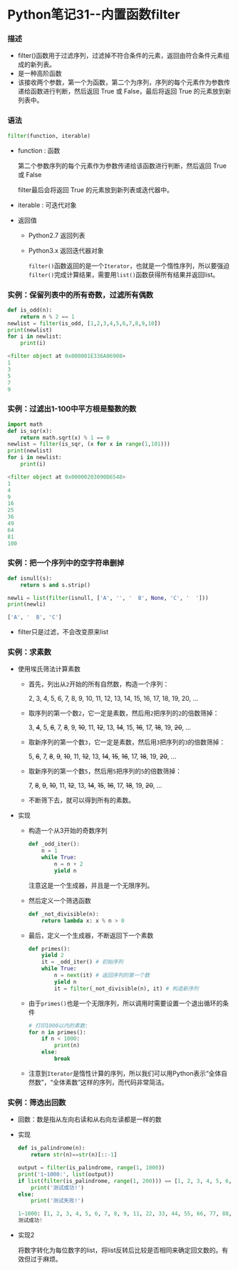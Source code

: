 # Python笔记31--内置函数filter

### 描述

+ filter()函数用于过滤序列，过滤掉不符合条件的元素，返回由符合条件元素组成的新列表。
+ 是一种高阶函数
+ 该接收两个参数，第一个为函数，第二个为序列，序列的每个元素作为参数传递给函数进行判断，然后返回 True 或 False，最后将返回 True 的元素放到新列表中。

### 语法

```python
filter(function, iterable)
```

+ function : 函数

  第二个参数序列的每个元素作为参数传递给该函数进行判断，然后返回 True 或 False

  filter最后会将返回 True 的元素放到新列表或迭代器中。

+ iterable : 可迭代对象

+ 返回值

  + Python2.7 返回列表

  + Python3.x 返回迭代器对象

    `filter()`函数返回的是一个`Iterator`，也就是一个惰性序列，所以要强迫`filter()`完成计算结果，需要用`list()`函数获得所有结果并返回list。

### 实例：保留列表中的所有奇数，过滤所有偶数

```python
def is_odd(n):
    return n % 2 == 1
newlist = filter(is_odd, [1,2,3,4,5,6,7,8,9,10])
print(newlist)
for i in newlist:
    print(i)
```

```python
<filter object at 0x000001E336A06908>
1
3
5
7
9
```

### 实例：过滤出1-100中平方根是整数的数

```python
import math
def is_sqr(x):
    return math.sqrt(x) % 1 == 0
newlist = filter(is_sqr, (x for x in range(1,101)))
print(newlist)
for i in newlist:
    print(i)
```

```python
<filter object at 0x00000203090D6548>
1
4
9
16
25
36
49
64
81
100
```

### 实例：把一个序列中的空字符串删掉

```python
def isnull(s):
    return s and s.strip()

newli = list(filter(isnull, ['A', '', '  B', None, 'C', '  ']))
print(newli)
```

```python
['A', '  B', 'C']
```

+ filter只是过滤，不会改变原来list

### 实例：求素数

+ 使用埃氏筛法计算素数

  + 首先，列出从`2`开始的所有自然数，构造一个序列：

    2, 3, 4, 5, 6, 7, 8, 9, 10, 11, 12, 13, 14, 15, 16, 17, 18, 19, 20, ...

  + 取序列的第一个数`2`，它一定是素数，然后用`2`把序列的`2`的倍数筛掉：

    3, ~~4~~, 5, ~~6~~, 7, ~~8~~, 9, ~~10~~, 11, ~~12~~, 13, ~~14~~, 15, ~~16~~, 17, ~~18~~, 19, ~~20~~, ...

  + 取新序列的第一个数`3`，它一定是素数，然后用`3`把序列的`3`的倍数筛掉：

    5, ~~6~~, 7, ~~8~~, ~~9~~, ~~10~~, 11, ~~12~~, 13, ~~14~~, ~~15~~, ~~16~~, 17, ~~18~~, 19, ~~20~~, ...

  + 取新序列的第一个数`5`，然后用`5`把序列的`5`的倍数筛掉：

    7, ~~8~~, ~~9~~, ~~10~~, 11, ~~12~~, 13, ~~14~~, ~~15~~, ~~16~~, 17, ~~18~~, 19, ~~20~~, ...

  + 不断筛下去，就可以得到所有的素数。

+ 实现

  + 构造一个从3开始的奇数序列

    ```python
    def _odd_iter():
        n = 1
        while True:
            n = n + 2
            yield n
    ```

    注意这是一个生成器，并且是一个无限序列。

  + 然后定义一个筛选函数

    ```python
    def _not_divisible(n):
        return lambda x: x % n > 0
    ```

  + 最后，定义一个生成器，不断返回下一个素数

    ```python
    def primes():
        yield 2
        it = _odd_iter() # 初始序列
        while True:
            n = next(it) # 返回序列的第一个数
            yield n
            it = filter(_not_divisible(n), it) # 构造新序列
    ```

  + 由于`primes()`也是一个无限序列，所以调用时需要设置一个退出循环的条件

    ```python
    # 打印1000以内的素数:
    for n in primes():
        if n < 1000:
            print(n)
        else:
            break
    ```

  + 注意到`Iterator`是惰性计算的序列，所以我们可以用Python表示“全体自然数”，“全体素数”这样的序列，而代码非常简洁。

### 实例：筛选出回数

+ 回数：数是指从左向右读和从右向左读都是一样的数

+ 实现

  ```python
  def is_palindrome(n):
      return str(n)==str(n)[::-1]
  
  output = filter(is_palindrome, range(1, 1000))
  print('1~1000:', list(output))
  if list(filter(is_palindrome, range(1, 200))) == [1, 2, 3, 4, 5, 6, 7, 8, 9, 11, 22, 33, 44, 55, 66, 77, 88, 99, 101, 111, 121, 131, 141, 151, 161, 171, 181, 191]:
      print('测试成功!')
  else:
      print('测试失败!')
  ```

  ```python
  1~1000: [1, 2, 3, 4, 5, 6, 7, 8, 9, 11, 22, 33, 44, 55, 66, 77, 88, 99, 101, 111, 121, 131, 141, 151, 161, 171, 181, 191, 202, 212, 222, 232, 242, 252, 262, 272, 282, 292, 303, 313, 323, 333, 343, 353, 363, 373, 383, 393, 404, 414, 424, 434, 444, 454, 464, 474, 484, 494, 505, 515, 525, 535, 545, 555, 565, 575, 585, 595, 606, 616, 626, 636, 646, 656, 666, 676, 686, 696, 707, 717, 727, 737, 747, 757, 767, 777, 787, 797, 808, 818, 828, 838, 848, 858, 868, 878, 888, 898, 909, 919, 929, 939, 949, 959, 969, 979, 989, 999]
  测试成功!
  ```

+ 实现2

  将数字转化为每位数字的list，将list反转后比较是否相同来确定回文数的。有效但过于麻烦。